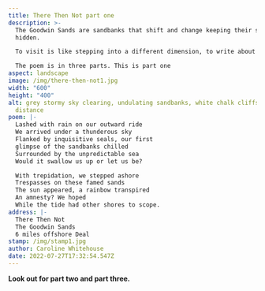 ```yaml
---
title: There Then Not part one
description: >-
  The Goodwin Sands are sandbanks that shift and change keeping their secrets
  hidden. 

  To visit is like stepping into a different dimension, to write about them demanded so much more than a few lines. 

  The poem is in three parts. This is part one
aspect: landscape
image: /img/there-then-not1.jpg
width: "600"
height: "400"
alt: grey stormy sky clearing, undulating sandbanks, white chalk cliffs in the
  distance
poem: |-
  Lashed with rain on our outward ride 
  We arrived under a thunderous sky
  Flanked by inquisitive seals, our first
  glimpse of the sandbanks chilled
  Surrounded by the unpredictable sea
  Would it swallow us up or let us be?

  With trepidation, we stepped ashore
  Trespasses on these famed sands 
  The sun appeared, a rainbow transpired 
  An amnesty? We hoped 
  While the tide had other shores to scope.
address: |-
  There Then Not
  The Goodwin Sands
  6 miles offshore Deal
stamp: /img/stamp1.jpg
author: Caroline Whitehouse
date: 2022-07-27T17:32:54.547Z
---
```

**Look out for part two and part three.**
